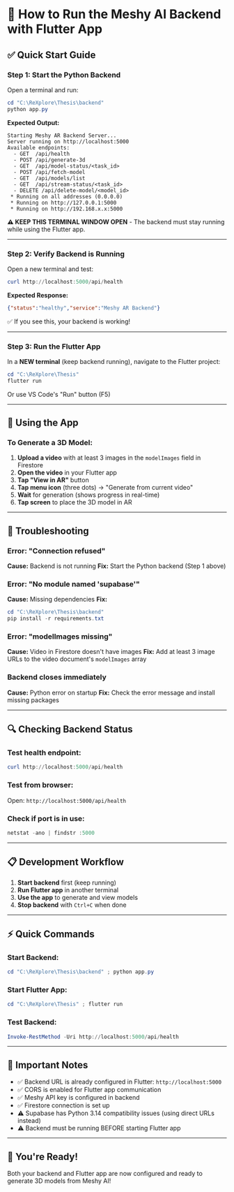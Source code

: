 # 🚀 How to Run the Meshy AI Backend with Flutter App

## ✅ **Quick Start Guide**

### **Step 1: Start the Python Backend**

Open a terminal and run:

```powershell
cd "C:\ReXplore\Thesis\backend"
python app.py
```

**Expected Output:**
```
Starting Meshy AR Backend Server...
Server running on http://localhost:5000
Available endpoints:
  - GET  /api/health
  - POST /api/generate-3d
  - GET  /api/model-status/<task_id>
  - POST /api/fetch-model
  - GET  /api/models/list
  - GET  /api/stream-status/<task_id>
  - DELETE /api/delete-model/<model_id>
 * Running on all addresses (0.0.0.0)
 * Running on http://127.0.0.1:5000
 * Running on http://192.168.x.x:5000
```

**⚠️ KEEP THIS TERMINAL WINDOW OPEN** - The backend must stay running while using the Flutter app.

---

### **Step 2: Verify Backend is Running**

Open a new terminal and test:

```powershell
curl http://localhost:5000/api/health
```

**Expected Response:**
```json
{"status":"healthy","service":"Meshy AR Backend"}
```

✅ If you see this, your backend is working!

---

### **Step 3: Run the Flutter App**

In a **NEW terminal** (keep backend running), navigate to the Flutter project:

```powershell
cd "C:\ReXplore\Thesis"
flutter run
```

Or use VS Code's "Run" button (F5)

---

## 📱 **Using the App**

### **To Generate a 3D Model:**

1. **Upload a video** with at least 3 images in the `modelImages` field in Firestore
2. **Open the video** in your Flutter app
3. **Tap "View in AR"** button
4. **Tap menu icon** (three dots) → "Generate from current video"
5. **Wait** for generation (shows progress in real-time)
6. **Tap screen** to place the 3D model in AR

---

## 🐛 **Troubleshooting**

### **Error: "Connection refused"**
**Cause:** Backend is not running
**Fix:** Start the Python backend (Step 1 above)

### **Error: "No module named 'supabase'"**
**Cause:** Missing dependencies
**Fix:**
```powershell
cd "C:\ReXplore\Thesis\backend"
pip install -r requirements.txt
```

### **Error: "modelImages missing"**
**Cause:** Video in Firestore doesn't have images
**Fix:** Add at least 3 image URLs to the video document's `modelImages` array

### **Backend closes immediately**
**Cause:** Python error on startup
**Fix:** Check the error message and install missing packages

---

## 🔍 **Checking Backend Status**

### **Test health endpoint:**
```powershell
curl http://localhost:5000/api/health
```

### **Test from browser:**
Open: `http://localhost:5000/api/health`

### **Check if port is in use:**
```powershell
netstat -ano | findstr :5000
```

---

## 📋 **Development Workflow**

1. **Start backend** first (keep running)
2. **Run Flutter app** in another terminal
3. **Use the app** to generate and view models
4. **Stop backend** with `Ctrl+C` when done

---

## ⚡ **Quick Commands**

### **Start Backend:**
```powershell
cd "C:\ReXplore\Thesis\backend" ; python app.py
```

### **Start Flutter App:**
```powershell
cd "C:\ReXplore\Thesis" ; flutter run
```

### **Test Backend:**
```powershell
Invoke-RestMethod -Uri http://localhost:5000/api/health
```

---

## 🎯 **Important Notes**

- ✅ Backend URL is already configured in Flutter: `http://localhost:5000`
- ✅ CORS is enabled for Flutter app communication
- ✅ Meshy API key is configured in backend
- ✅ Firestore connection is set up
- ⚠️ Supabase has Python 3.14 compatibility issues (using direct URLs instead)
- ⚠️ Backend must be running BEFORE starting Flutter app

---

## 🚀 **You're Ready!**

Both your backend and Flutter app are now configured and ready to generate 3D models from Meshy AI!

